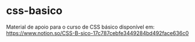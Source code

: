# css-basico
Material de apoio para o curso de CSS básico disponível em: https://www.notion.so/CSS-B-sico-17c787cebfe3449284bd492face636c0
